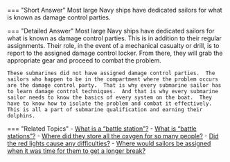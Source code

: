 
=== "Short Answer"
    Most large Navy ships have dedicated sailors for what is known as damage control parties.

=== "Detailed Answer"
    Most large Navy ships have dedicated sailors for what is known as damage control parties.  This is in addition to their regular assignments.  Their role, in the event of a mechanical casualty or drill, is to report to the assigned damage control locker.  From there, they will grab the appropriate gear and proceed to combat the problem.

    These submarines did not have assigned damage control parties.  The sailors who happen to be in the compartment where the problem occurs are the damage control party.  That is why every submarine sailor has to learn damage control techniques.  And that is why every submarine sailor needs to know the basics of every system on the boat.  They have to know how to isolate the problem and combat it effectively.  This is all a part of submarine qualification and earning their dolphins.

=== "Related Topics"
    - [What is a “battle station”?](../FAQs/what-is-a-battle-station.md)
    - [What is “battle stations”?](../FAQs/what-is-battle-stations.md)
    - [Where did they store all the oxygen for so many people?](../FAQs/where-did-they-store-all-the-oxygen-for-so-many-people.md)
    - [Did the red lights cause any difficulties?](../FAQs/did-the-red-lights-cause-any-difficulties.md)
    - [Where would sailors be assigned when it was time for them to get a longer break?](../FAQs/where-would-sailors-be-assigned-when-it-was-time-for-them-to-get-a-longer-break.md)
